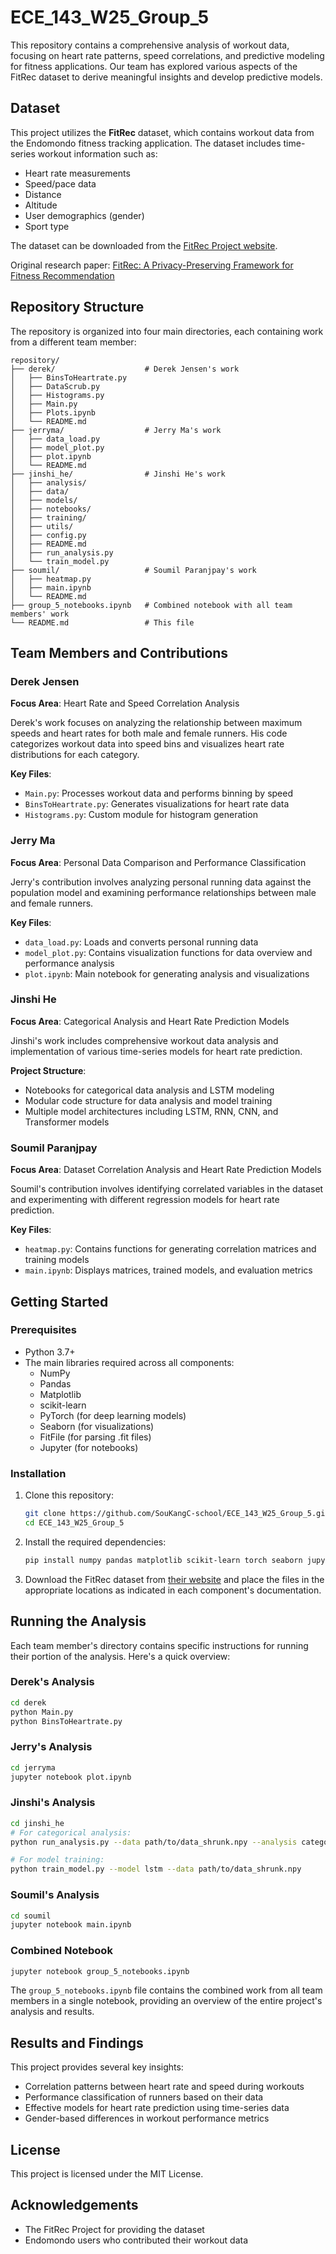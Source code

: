 # ECE_143_W25_Group_5 

This repository contains a comprehensive analysis of workout data, focusing on heart rate patterns, speed correlations, and predictive modeling for fitness applications. Our team has explored various aspects of the FitRec dataset to derive meaningful insights and develop predictive models.

## Dataset

This project utilizes the **FitRec** dataset, which contains workout data from the Endomondo fitness tracking application. The dataset includes time-series workout information such as:
- Heart rate measurements
- Speed/pace data
- Distance
- Altitude
- User demographics (gender)
- Sport type

The dataset can be downloaded from the [FitRec Project website](https://sites.google.com/view/fitrec-project/).

Original research paper: [FitRec: A Privacy-Preserving Framework for Fitness Recommendation](https://dl.acm.org/doi/fullHtml/10.1145/3308558.3313643)

## Repository Structure

The repository is organized into four main directories, each containing work from a different team member:

```
repository/
├── derek/                    # Derek Jensen's work
│   ├── BinsToHeartrate.py
│   ├── DataScrub.py
│   ├── Histograms.py
│   ├── Main.py
│   ├── Plots.ipynb
│   └── README.md
├── jerryma/                  # Jerry Ma's work  
│   ├── data_load.py
│   ├── model_plot.py
│   ├── plot.ipynb
│   └── README.md
├── jinshi_he/                # Jinshi He's work
│   ├── analysis/
│   ├── data/
│   ├── models/
│   ├── notebooks/
│   ├── training/
│   ├── utils/
│   ├── config.py
│   ├── README.md
│   ├── run_analysis.py
│   └── train_model.py
├── soumil/                   # Soumil Paranjpay's work
│   ├── heatmap.py
│   ├── main.ipynb
│   └── README.md
├── group_5_notebooks.ipynb   # Combined notebook with all team members' work
└── README.md                 # This file
```

## Team Members and Contributions

### Derek Jensen
**Focus Area**: Heart Rate and Speed Correlation Analysis

Derek's work focuses on analyzing the relationship between maximum speeds and heart rates for both male and female runners. His code categorizes workout data into speed bins and visualizes heart rate distributions for each category.

**Key Files**:
- `Main.py`: Processes workout data and performs binning by speed
- `BinsToHeartrate.py`: Generates visualizations for heart rate data
- `Histograms.py`: Custom module for histogram generation

### Jerry Ma
**Focus Area**: Personal Data Comparison and Performance Classification

Jerry's contribution involves analyzing personal running data against the population model and examining performance relationships between male and female runners.

**Key Files**:
- `data_load.py`: Loads and converts personal running data
- `model_plot.py`: Contains visualization functions for data overview and performance analysis
- `plot.ipynb`: Main notebook for generating analysis and visualizations

### Jinshi He
**Focus Area**: Categorical Analysis and Heart Rate Prediction Models

Jinshi's work includes comprehensive workout data analysis and implementation of various time-series models for heart rate prediction.

**Project Structure**:
- Notebooks for categorical data analysis and LSTM modeling
- Modular code structure for data analysis and model training
- Multiple model architectures including LSTM, RNN, CNN, and Transformer models

### Soumil Paranjpay
**Focus Area**: Dataset Correlation Analysis and Heart Rate Prediction Models

Soumil's contribution involves identifying correlated variables in the dataset and experimenting with different regression models for heart rate prediction.

**Key Files**:
- `heatmap.py`: Contains functions for generating correlation matrices and training models
- `main.ipynb`: Displays matrices, trained models, and evaluation metrics

## Getting Started

### Prerequisites

- Python 3.7+
- The main libraries required across all components:
  - NumPy
  - Pandas
  - Matplotlib
  - scikit-learn
  - PyTorch (for deep learning models)
  - Seaborn (for visualizations)
  - FitFile (for parsing .fit files)
  - Jupyter (for notebooks)

### Installation

1. Clone this repository:
   ```bash
   git clone https://github.com/SouKangC-school/ECE_143_W25_Group_5.git
   cd ECE_143_W25_Group_5
   ```

2. Install the required dependencies:
   ```bash
   pip install numpy pandas matplotlib scikit-learn torch seaborn jupyter fitparse
   ```

3. Download the FitRec dataset from [their website](https://sites.google.com/view/fitrec-project/) and place the files in the appropriate locations as indicated in each component's documentation.

## Running the Analysis

Each team member's directory contains specific instructions for running their portion of the analysis. Here's a quick overview:

### Derek's Analysis
```bash
cd derek
python Main.py
python BinsToHeartrate.py
```

### Jerry's Analysis
```bash
cd jerryma
jupyter notebook plot.ipynb
```

### Jinshi's Analysis
```bash
cd jinshi_he
# For categorical analysis:
python run_analysis.py --data path/to/data_shrunk.npy --analysis categorical

# For model training:
python train_model.py --model lstm --data path/to/data_shrunk.npy
```

### Soumil's Analysis
```bash
cd soumil
jupyter notebook main.ipynb
```

### Combined Notebook
```bash
jupyter notebook group_5_notebooks.ipynb
```

The `group_5_notebooks.ipynb` file contains the combined work from all team members in a single notebook, providing an overview of the entire project's analysis and results.

## Results and Findings

This project provides several key insights:
- Correlation patterns between heart rate and speed during workouts
- Performance classification of runners based on their data
- Effective models for heart rate prediction using time-series data
- Gender-based differences in workout performance metrics

## License

This project is licensed under the MIT License.

## Acknowledgements

- The FitRec Project for providing the dataset
- Endomondo users who contributed their workout data